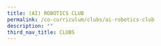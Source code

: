 ```yaml
---
title: (AI) ROBOTICS CLUB
permalink: /co-curriculum/clubs/ai-robotics-club
description: ""
third_nav_title: CLUBS
---
```

